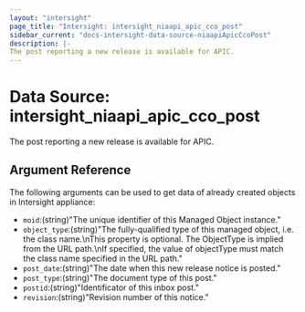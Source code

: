 ```yaml
---
layout: "intersight"
page_title: "Intersight: intersight_niaapi_apic_cco_post"
sidebar_current: "docs-intersight-data-source-niaapiApicCcoPost"
description: |-
The post reporting a new release is available for APIC.
---
```


# Data Source: intersight_niaapi_apic_cco_post
The post reporting a new release is available for APIC.
## Argument Reference
The following arguments can be used to get data of already created objects in Intersight appliance:
* `moid`:(string)"The unique identifier of this Managed Object instance."
* `object_type`:(string)"The fully-qualified type of this managed object, i.e. the class name.\nThis property is optional. The ObjectType is implied from the URL path.\nIf specified, the value of objectType must match the class name specified in the URL path."
* `post_date`:(string)"The date when this new release notice is posted."
* `post_type`:(string)"The document type of this post."
* `postid`:(string)"Identificator of this inbox post."
* `revision`:(string)"Revision number of this notice."
